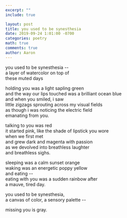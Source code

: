```yaml
---
excerpt: ""
include: true

layout: post
title: you used to be synesthesia
date: 2019-09-24 1:01:00 -0700
categories: poetry 
math: true
comments: true
author: Aaron
---
```






you used to be synesthesia --  
a layer of watercolor on top of  
these muted days  

holding you was a light sapling green  
and the way our lips touched was a brilliant ocean blue  
and when you smiled, i saw  
little zigzags sprouting across my visual fields  
as though i was noticing the electric field  
emanating from you.  

talking to you was red  
it started pink, like the shade of lipstick you wore  
when we first met  
and grew dark and magenta with passion  
as we devolved into breathless laughter  
and breathless sighs.  

sleeping was a calm sunset orange  
waking was an energetic poppy yellow  
and eating --  
eating with you was a sudden rainbow after  
a mauve, tired day.  

you used to be synesthesia,  
a canvas of color, a sensory palette -- 

missing you is gray.
